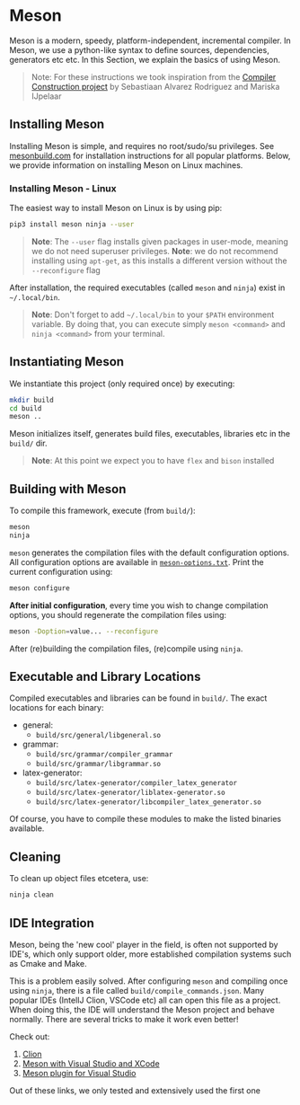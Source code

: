 # Meson
Meson is a modern, speedy, platform-independent, incremental compiler.
In Meson, we use a python-like syntax to define sources, dependencies, generators etc etc.
In this Section, we explain the basics of using Meson.

>Note: For these instructions we took inspiration from the [Compiler Construction project](https://github.com/alexandru-uta/liacs-coco-public/blob/master/assignment_4/docs/MESON.md) by Sebastiaan Alvarez Rodriguez and Mariska IJpelaar


## Installing Meson
Installing Meson is simple, and requires no root/sudo/su privileges.
See [mesonbuild.com](https://mesonbuild.com/SimpleStart.html#installing-meson) for installation instructions for all popular platforms.
Below, we provide information on installing Meson on Linux machines.


### Installing Meson - Linux
The easiest way to install Meson on Linux is by using pip:
```bash
pip3 install meson ninja --user
```
> **Note**: The `--user` flag installs given packages in user-mode, meaning we do not need superuser privileges.
> **Note**: we do not recommend installing using `apt-get`, as this installs a different version without the `--reconfigure` flag

After installation, the required executables (called `meson` and `ninja`) exist in `~/.local/bin`.
> **Note**: Don't forget to add `~/.local/bin` to your `$PATH` environment variable.
> By doing that, you can execute simply `meson <command>` and `ninja <command>` from your terminal.



## Instantiating Meson
We instantiate this project (only required once) by executing:
```bash
mkdir build
cd build
meson ..
```
Meson initializes itself, generates build files, executables, libraries etc in the `build/` dir.

> **Note**: At this point we expect you to have `flex` and `bison` installed


## Building with Meson
To compile this framework, execute (from `build/`):
```bash
meson
ninja
```

`meson` generates the compilation files with the default configuration options.
All configuration options are available in [`meson-options.txt`](/meson_options.txt).
Print the current configuration using:
```bash
meson configure
```

**After initial configuration**, every time you wish to change compilation options, you should regenerate the compilation files using:
```bash
meson -Doption=value... --reconfigure
```
After (re)building the compilation files, (re)compile using `ninja`.

## Executable and Library Locations
Compiled executables and libraries can be found in `build/`. The exact locations for each binary:
* general:
   - `build/src/general/libgeneral.so`
* grammar:
   - `build/src/grammar/compiler_grammar`
   - `build/src/grammar/libgrammar.so`
* latex-generator:
   - `build/src/latex-generator/compiler_latex_generator`
   - `build/src/latex-generator/liblatex-generator.so`
   - `build/src/latex-generator/libcompiler_latex_generator.so`

Of course, you have to compile these modules to make the listed binaries available.

## Cleaning
To clean up object files etcetera, use:
```bash
ninja clean
```

## IDE Integration
Meson, being the 'new cool' player in the field, is often not supported by IDE's,
which only support older, more established compilation systems such as Cmake and Make.

This is a problem easily solved.
After configuring `meson` and compiling once using `ninja`, there is a file called `build/compile_commands.json`.
Many popular IDEs (IntelIJ Clion, VSCode etc) all can open this file as a project.
When doing this, the IDE will understand the Meson project and behave normally.
There are several tricks to make it work even better!

Check out:
1. [Clion](https://blog.jetbrains.com/clion/2021/01/working-with-meson-in-clion-using-compilation-db/)
2. [Meson with Visual Studio and XCode](https://mesonbuild.com/IDE-integration.html)
3. [Meson plugin for Visual Studio](https://marketplace.visualstudio.com/items?itemName=asabil.meson)

Out of these links, we only tested and extensively used the first one